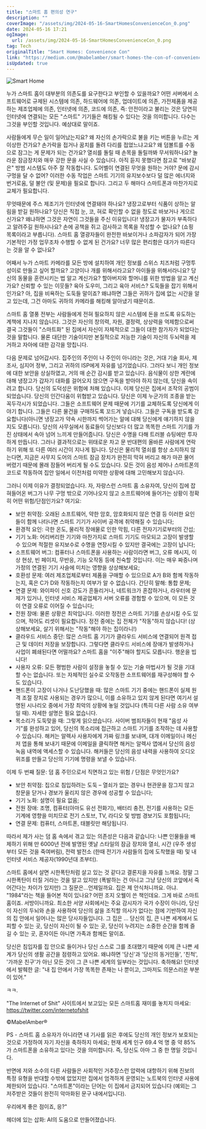 ```yaml
---
title: "스마트 홈 편의성 연구"
description: ""
coverImage: "/assets/img/2024-05-16-SmartHomesConvenienceCon_0.png"
date: 2024-05-16 17:21
ogImage:
  url: /assets/img/2024-05-16-SmartHomesConvenienceCon_0.png
tag: Tech
originalTitle: "Smart Homes: Convenience Con"
link: "https://medium.com/@mabelamber/smart-homes-the-con-of-convenience-b2da62852506"
isUpdated: true
---
```


![Smart Home](/assets/img/2024-05-16-SmartHomesConvenienceCon_0.png)

누가 스마트 홈이 대부분의 의존도를 요구한다고 부인할 수 있을까요? 어떤 서버에서 소프트웨어로 규제된 시스템에 의존, 하드웨어에 의존, 업데이트에 의존, 가전제품을 제공하는 제조업체에 의존, 인터넷에 의존, 코드에 의존, 즉: 안전이라고 불리는 것은 당연히 인터넷에 연결되는 모든 "스마트" 기기들은 해킹될 수 있다는 것을 의미합니다. 다수는 그것을 부인할 것입니다. 예상대로 말이죠.

사람들에게 무슨 일이 일어났는지요? 왜 자신의 손가락으로 불을 키는 버튼을 누르는 게 이상한 건가요? 손가락을 접거나 꿈치를 돌려 다리를 접었느냐고요? 왜 덤볼트를 수동으로 잠그는 게 문제가 되는 건가요? 열쇠를 돌릴 때 손목을 돌릴까봐 무서워하나요? 놀라운 잠금장치와 매우 강한 문을 사실 수 있습니다. 아직 듣지 못했다면 참고로 "바보같은" 방범 시스템도 아주 잘 작동합니다. 도어벨이 연결된 무엇을 원하는 거야? 문에 감시구멍을 달 수 없어? 이러한 수동 작업은 스마트 기기의 유지보수보다 덜 많은 에너지와 번거로움, 덜 불안 (및 문제)을 필요로 합니다. 그리고 두 해마다 스마트폰과 마찬가지로 교체가 필요합니다.

무엇때문에 주스 제조기가 인터넷에 연결돼야 하나요? 냉장고로부터 식품이 상하는 알림을 받길 원하나요? 당신은 직접 눈, 코, 혀로 확인할 수 없을 정도로 바보거나 게으르신가요? 왜냐하면 그것은 자연이 그것들을 주신 이유입니다! 냉장고가 물자가 부족하다고 알려주길 원하시나요? 손에 공책을 쥐고 검사하고 목록을 작성할 수 없나요? (쇼핑 목록이라고 부릅니다). 스마트 홈 열광자들이 완전한 바보이거나 소파감자가 되어 가장 기본적인 가정 업무조차 수행할 수 없게 된 건가요? 너무 많은 편리함은 대가가 따른다는 것을 알 수 없나요?

<!-- seedividend - 사각형 -->

<ins class="adsbygoogle"
     style="display:block"
     data-ad-client="ca-pub-4877378276818686"
     data-ad-slot="1898504329"
     data-ad-format="auto"
     data-full-width-responsive="true"></ins>

<script>
     (adsbygoogle = window.adsbygoogle || []).push({});
</script>

어째서 누가 스마트 카메라를 모든 방에 설치하여 개인 정보를 스위스 치즈처럼 구멍투성이로 만들고 싶어 할까요? 고양이나 개를 위해서라고요? 아이들을 위해서라니요? 당신의 동물을 훈련시키는 법 알고 계신가요? 할아버지와 할머니를 위한 방법을 알고 계신가요? 신뢰할 수 있는 이웃들? 육아 도우미, 그리고 육아 서비스? 도둑들을 잡기 위해서인가요? 아, 집을 비욕하는 도둑들 말이죠? 왜냐하면 그들은 귀하가 집에 없는 시간을 알고 있는데, 그건 아마도 귀하의 카메라를 해킹해 알아냈기 때문이죠.

스마트 홈 열풍 전부는 사람들에게 전혀 필요하지 않은 시스템에 돈을 쓰도록 유도하는 계책에 지나지 않습니다. 그것은 자신의 창의력, 자원, 결정력, 상상력을 억제함으로써 결국 그것들이 "스마트화" 된 집에서 자신이 자체적으로 그들이 대한 참가자가 되었다는 것을 말합니다. 물론 대단한 기술이지만 본질적으로 저능한 기술이 자신의 두뇌력을 제거하고 자아에 대한 감각을 망칩니다.

다음 문제로 넘어갑시다. 집주인의 주인이 나 주인이 아니라는 것은, 거대 기술 회사, 제조사, 심지어 정부, 그리고 귀하의 ISP에게 자유를 넘기었습니다. 그러다 보니 개인 정보에 대한 보안을 상실하였고, 거의 매 순간 감시를 받고 있습니다. 음식물이 상한 계란에 대해 냉장고가 갑자기 대화를 걸어오지 않으면 구독을 받아야 하지 않는데, 당신을 속이려고 합니다. 당신의 도덕성은 위험에 처해 있습니다. 이제 당신은 집에서 조작의 공범이 되었습니다. 당신의 인간다움이 위협받고 있습니다. 당신은 이제 누군가의 조종을 받는 꼭두각시가 되었습니다. 그들은 소프트웨어 문제 때문에 기기를 교체하도록 당신에게 이야기 합니다. 그들은 다른 물건을 구매하도록 꼬드겨 넣습니다. 그들은 구독을 받도록 강요합니다(아니면 냉장고가 약속 시한까지 썩어가는 알에 대해 당신에게 얘기하지 않을지도 모릅니다). 당신의 사무실에서 동료들이 당신보다 더 많고 똑똑한 스마트 기기를 가진 상태에서 속아 넘어 느끼게 만들어줍니다. 당신은 수명을 다해 트러블 슈팅에만 투자하게 만듭니다. 그러나 결과적으로는 위태로운 차고 문 반대편의 올바른 사람에게 연락하기 위해 또 다른 여러 시간이 지나게 됩니다. 당신은 물리적 열쇠를 항상 소지하지 않는다면, 지금은 사무지 도어의 스마트 잠금 장치가 완전히 막혀 버리고 해가 마끈 물어 버렸기 때문에 몰래 잠들어 버리게 될 수도 있습니다. 모든 것이 음성 제어나 스마트폰의 코드로 작동하여 집안 일에서 이전처럼 미약한 상황에 대해 고민해보지 않습니다.

그러니 이제 이유가 결정되었습니다. 자, 자랑스런 스마트 홈 소유자여, 당신이 집에 잡혀들어온 버그가 나무 구멍 밖으로 기어나오지 않고 소프트웨어에 들어가는 상황이 정확히 어떤 위험/단점인가요? 여기요:

<!-- seedividend - 사각형 -->

<ins class="adsbygoogle"
     style="display:block"
     data-ad-client="ca-pub-4877378276818686"
     data-ad-slot="1898504329"
     data-ad-format="auto"
     data-full-width-responsive="true"></ins>

<script>
     (adsbygoogle = window.adsbygoogle || []).push({});
</script>

- 보안 취약점: 오래된 소프트웨어, 약한 암호, 암호화되지 않은 연결 등 이러한 요인들이 함께 나타나면 스마트 기기가 사이버 공격에 취약해질 수 있습니다;
- 환경적 요인: 극한 온도, 물리적 장애물로 인한 막힘, 다른 전자기기로부터의 간섭;
- 기기 노화: 어리버리한 기기와 마찬가지로 스마트 기기도 마모되고 고장이 발생할 수 있으며 적절한 유지보수로 수명을 연장시킬 수 있지만 결국에는 고장이 납니다;
- 소프트웨어 버그: 컴퓨터나 스마트폰을 사용하는 사람이라면 버그, 오류 메시지, 이상 현상, 빈 페이지, 무반응, 기능 오작동 등에 친숙할 것입니다. 이는 매우 짜증나며 가정의 연결된 기기 사슬에 미치는 영향을 상상해보세요;
- 호환성 문제: 여러 제조업체로부터 제품을 구매할 수 있으므로 A가 B와 함께 작동하는지, 혹은 C가 D와 작동하는지 여부가 알 수 없습니다. 간단히 말해: 통합 문제;
- 연결 문제: 와이파이 신호 강도가 흔들리거나, 네트워크가 혼잡하거나, 라우터에 문제가 있거나, 인터넷 서비스 제공업체가 서버 오류를 경험할 수 있으며, 이 모든 것이 연결 오류로 이어질 수 있습니다;
- 전원 장애: 물론 상황은 최악입니다. 이러한 정전은 스마트 기기를 손상시킬 수도 있으며, 적어도 리셋이 필요합니다. 정전 중에는 집 전체가 "작동"하지 않습니다! (상상해보세요, 살기 위해서는 "작동"해야 하는 집이라니!)
- 클라우드 서비스 중단: 많은 스마트 홈 기기가 클라우드 서비스에 연결되어 원격 접근 및 데이터 저장을 보장합니다. 그렇다면 클라우드 서비스에 장애가 발생하거나 사업이 폐쇄된다면 어떨까요? 스마트 홈을 "이주"해야 할지도 모릅니다. 행운을 빕니다!
- 사용자 오류: 모든 평범한 사람이 설정을 놓칠 수 있는 기술 마법사가 될 것을 기대할 수는 없습니다. 또는 자체적인 실수로 오작동한 소프트웨어를 재구성해야 할 수도 있습니다.
- 핸드폰이 고장이 나거나 도난당했을 때: 많은 스마트 기기 중에는 핸드폰이 실제 원격 조절 장치로 사용되는 경우가 많으니, 이를 소유하고 있지 않게 된다면 여기서 설명된 시나리오 중에서 가장 최악의 상황에 놓일 것입니다 (특히 다른 사람 소유 여부일 때). 자세한 설명은 필요 없습니다.
- 목소리가 도둑맞을 때: 그렇게 읽으셨습니다. 사이버 범죄자들이 현재 "음성 사기"를 완성하고 있어, 당신의 목소리에 접근하고 스마트 기기를 조작하는 데 사용할 수 있습니다. 해커는 알렉사 사용자에게 가짜 링크를 보내며, 대개 이메일이나 메신저 앱을 통해 보내기 때문에 이메일을 클릭하면 해커는 알렉사 앱에서 당신의 음성 녹음 내역에 액세스할 수 있습니다. 해커들은 당신의 음성 내력을 사용하여 오디오 위조를 만들고 당신의 기기에 명령을 보낼 수 있습니다.

이제 두 번째 질문: 덤 홈 주민으로서 직면하고 있는 위험 / 단점은 무엇인가요?

- 보안 취약점: 집으로 침입하려는 도둑 – 열쇠가 없는 경우나 현관문을 잠그지 않고 창문을 닫거나 경보가 울리지 않은 경우에 성공할 수 있습니다;
- 기기 노화: 설명이 필요 없음;
- 전원 장애: 조명, 컴퓨터(아마도 유선 전화기), 배터리 충전, 전기를 사용하는 모든 기계에 영향을 미치므로 전기 스토브, TV, 라디오 및 방범 경보기도 포함됩니다;
- 연결 문제: 컴퓨터, 스마트폰, 태블릿만 해당됩니다.

따라서 제가 사는 덤 홈 속에서 겪고 있는 의존성은 다음과 같습니다: 나쁜 인물들을 배제하기 위해 만 6000년 전에 발명된 옛날 스타일의 잠금 장치와 열쇠, 시간 (우주 생성부터 모든 것을 죽여버림), 전력 발전소 (한때 전기가 사람들의 집에 도착했을 때) 및 내 인터넷 서비스 제공자(1990년대 초부터).

<!-- seedividend - 사각형 -->

<ins class="adsbygoogle"
     style="display:block"
     data-ad-client="ca-pub-4877378276818686"
     data-ad-slot="1898504329"
     data-ad-format="auto"
     data-full-width-responsive="true"></ins>

<script>
     (adsbygoogle = window.adsbygoogle || []).push({});
</script>

스마트 홈에서 살면 시한폭탄처럼 살고 있는 것 같다고 결론지을 자유를 느껴요. 정말 그 시한폭탄이 터질 거라는 것을 알고 있지만 (폭발하는 건 아니고 그냥 당신의 코앞에서 죽어간다는 차이가 있지만) 그 질문은...언제일까요. 집은 제 안식처니까요. 아냐.
"1984"라는 책을 들어본 적이 있나요? 어떤 조지 오웰이 쓴 책인데요. 그게 바로 스마트 홈이죠. 서방이니까요. 최소한 서양 사회에서는 주요 감시자가 국가 수장이 아니라, 당신이 자신의 두뇌와 손을 사용하여 당신의 삶을 조직할 의사가 없다는 점에 기반하여 자신의 집 안에서 일어나는 많은 당사자들입니다. 그 집은 ... 당신의 집, 큰 나쁜 세계에서 도피할 수 있는 곳, 당신이 자신이 될 수 있는 곳, 당신이 누려지는 소중한 순간을 함께 즐길 수 있는 곳, 혼자이든 아니면 가족과 함께든 말이죠.

당신은 침입자를 집 안으로 들이거나 당신 스스로 그를 초대했기 때문에 이제 큰 나쁜 세계가 당신의 생활 공간을 점령하고 있어요. 왜냐하면 '당신'과 '당신의 동거인들', '친척', '가까운 친구'가 아닌 모든 것이 그 큰 나쁜 세계의 일부라는 것입니다. 축하해요!
인터넷에서 발췌한 글: "내 집 안에서 가장 똑똑한 존재는 나 뿐이고, 그마저도 의문스러운 부분이 있어."

ㅋㅋ.

<!-- seedividend - 사각형 -->

<ins class="adsbygoogle"
     style="display:block"
     data-ad-client="ca-pub-4877378276818686"
     data-ad-slot="1898504329"
     data-ad-format="auto"
     data-full-width-responsive="true"></ins>

<script>
     (adsbygoogle = window.adsbygoogle || []).push({});
</script>

"The Internet of Shit" 사이트에서 보고있는 모든 스마트홈 재미를 놓치지 마세요: https://twitter.com/internetofshit

©MabelAmber®

PS - 스마트 홈 소유자가 아니라면 내 기사를 읽은 후에도 당신의 개인 정보가 보호되는 것으로 가정하여 자기 자신을 축하하지 마세요; 현재 세계 인구 69.4 억 명 중 약 85%가 스마트폰을 소유하고 있다는 것을 의미합니다. 즉, 당신도 아마 그 중 한 명일 것입니다.

반면에 저와 소수의 다른 사람들은 사회적인 거추장스런 압력에 대항하기 위해 진보의 특정 유형을 반대할 수밖에 없었지만 집에서 엄격하게 운영되는 노트북의 인터넷 사용에 제한되어 있습니다. "스마트폰"이라는 단어는 이 집에서 금지되어 있습니다 (예외는 그 저주받은 것들이 완전히 악마화된 문구 내에서입니다).

우리에게 좋은 점이죠, 응?"

헤더에 있는 삽화: AI의 도움으로 만들어졌습니다.
